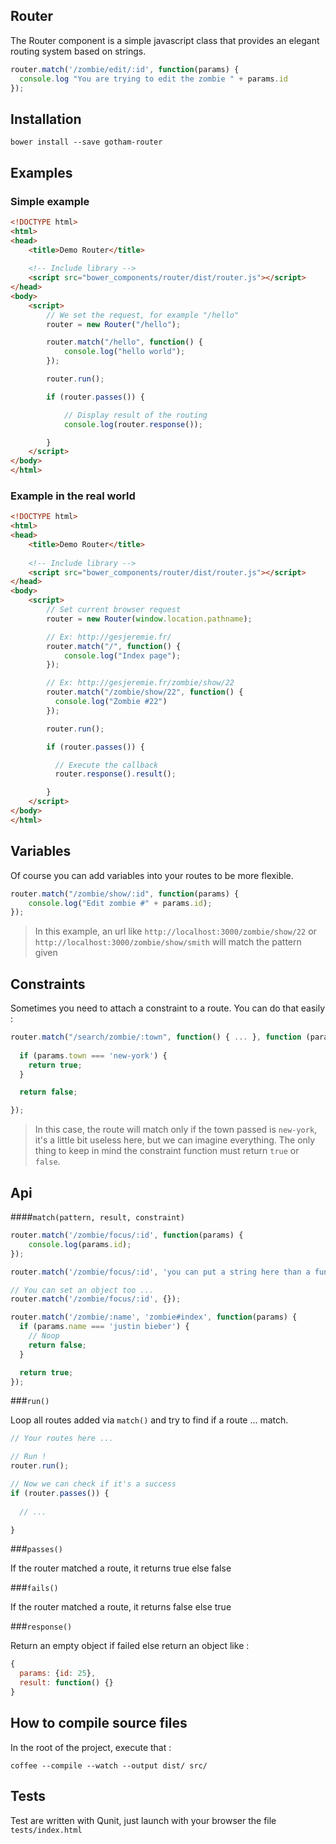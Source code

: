 ## Router 

The Router component is a simple javascript class that provides an elegant routing system based on strings.

```javascript
router.match('/zombie/edit/:id', function(params) {
  console.log "You are trying to edit the zombie " + params.id
});
```

## Installation 

```
bower install --save gotham-router
```

## Examples

### Simple example
```html
<!DOCTYPE html>
<html>
<head>
    <title>Demo Router</title>
    
    <!-- Include library -->
    <script src="bower_components/router/dist/router.js"></script>
</head>
<body>
    <script>
        // We set the request, for example "/hello"
        router = new Router("/hello");

        router.match("/hello", function() {
            console.log("hello world");
        });

        router.run();

        if (router.passes()) {

            // Display result of the routing
            console.log(router.response());

        }
    </script>
</body>
</html>
```

### Example in the real world
```html
<!DOCTYPE html>
<html>
<head>
    <title>Demo Router</title>
    
    <!-- Include library -->
    <script src="bower_components/router/dist/router.js"></script>
</head>
<body>
    <script>
        // Set current browser request
        router = new Router(window.location.pathname);

        // Ex: http://gesjeremie.fr/
        router.match("/", function() {
            console.log("Index page");
        });

        // Ex: http://gesjeremie.fr/zombie/show/22
        router.match("/zombie/show/22", function() {
          console.log("Zombie #22")
        });

        router.run();

        if (router.passes()) {

          // Execute the callback
          router.response().result();

        }
    </script>
</body>
</html>
```

## Variables 

Of course you can add variables into your routes to be more flexible.

```javascript
router.match("/zombie/show/:id", function(params) {
    console.log("Edit zombie #" + params.id);
});
```

> In this example, an url like ```http://localhost:3000/zombie/show/22``` or ```http://localhost:3000/zombie/show/smith``` will match the pattern given

## Constraints 

Sometimes you need to attach a constraint to a route. You can do that easily :

```javascript
router.match("/search/zombie/:town", function() { ... }, function (params) {
  
  if (params.town === 'new-york') {
    return true;
  }

  return false;

});
```

> In this case, the route will match only if the town passed is ```new-york```, it's a little bit useless here, but we can imagine everything. The only thing to keep in mind the constraint function must return ```true``` or ```false```.

## Api

####```match(pattern, result, constraint)```

```javascript
router.match('/zombie/focus/:id', function(params) {
    console.log(params.id);
});
```

```javascript
router.match('/zombie/focus/:id', 'you can put a string here than a function');
```

```javascript
// You can set an object too ...
router.match('/zombie/focus/:id', {});
```

```javascript
router.match('/zombie/:name', 'zombie#index', function(params) {
  if (params.name === 'justin bieber') {
    // Noop
    return false;
  }

  return true;
});
```

###```run()```

Loop all routes added via ```match()``` and try to find if a route ... match.

```javascript
// Your routes here ...

// Run !
router.run();

// Now we can check if it's a success
if (router.passes()) {
  
  // ...

}
```

###```passes()```

If the router matched a route, it returns true else false

###```fails()```

If the router matched a route, it returns false else true

###```response()```

Return an empty object if failed else return an object like : 

```javascript
{
  params: {id: 25},
  result: function() {}
}
```

## How to compile source files 

In the root of the project, execute that : 

```
coffee --compile --watch --output dist/ src/
```

## Tests 
Test are written with Qunit, just launch with your browser the file ```tests/index.html```
